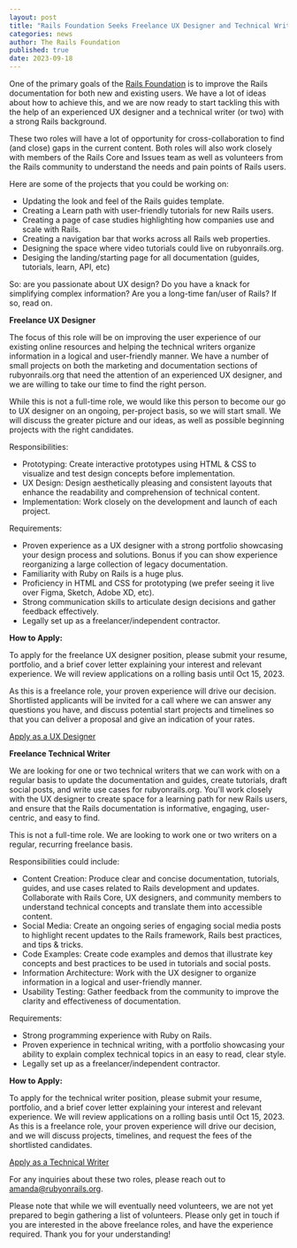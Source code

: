 ```yaml
---
layout: post
title: "Rails Foundation Seeks Freelance UX Designer and Technical Writer"
categories: news
author: The Rails Foundation
published: true
date: 2023-09-18
---
```


One of the primary goals of the [Rails Foundation](/foundation) is to improve the Rails documentation for both new and existing users. We have a lot of ideas about how to achieve this, and we are now ready to start tackling this with the help of an experienced UX designer and a technical writer (or two) with a strong Rails background.

These two roles will have a lot of opportunity for cross-collaboration to find (and close) gaps in the current content. Both roles will also work closely with members of the Rails Core and Issues team as well as volunteers from the Rails community to understand the needs and pain points of Rails users. 

Here are some of the projects that you could be working on:
- Updating the look and feel of the Rails guides template.
- Creating a Learn path with user-friendly tutorials for new Rails users.
- Creating a page of case studies highlighting how companies use and scale with Rails.
- Creating a navigation bar that works across all Rails web properties.
- Designing the space where video tutorials could live on rubyonrails.org.
- Desiging the landing/starting page for all documentation (guides, tutorials, learn, API, etc)

So: are you passionate about UX design? Do you have a knack for simplifying complex information? Are you a long-time fan/user of Rails? If so, read on.

__Freelance UX Designer__

The focus of this role will be on improving the user experience of our existing online resources and helping the technical writers organize information in a logical and user-friendly manner. We have a number of small projects on both the marketing and documentation sections of rubyonrails.org that need the attention of an experienced UX designer, and we are willing to take our time to find the right person. 

While this is not a full-time role, we would like this person to become our go to UX designer on an ongoing, per-project basis, so we will start small. We will discuss the greater picture and our ideas, as well as possible beginning projects with the right candidates.

Responsibilities:
- Prototyping: Create interactive prototypes using HTML & CSS to visualize and test design concepts before implementation.
- UX Design: Design aesthetically pleasing and consistent layouts that enhance the readability and comprehension of technical content.
- Implementation: Work closely on the development and launch of each project.

Requirements:
- Proven experience as a UX designer with a strong portfolio showcasing your design process and solutions. Bonus if you can show experience reorganizing a large collection of legacy documentation.
- Familiarity with Ruby on Rails is a huge plus.
- Proficiency in HTML and CSS for prototyping (we prefer seeing it live over Figma, Sketch, Adobe XD, etc).
- Strong communication skills to articulate design decisions and gather feedback effectively.
- Legally set up as a freelancer/independent contractor.

__How to Apply:__

To apply for the freelance UX designer position, please submit your resume, portfolio, and a brief cover letter explaining your interest and relevant experience. We will review applications on a rolling basis until Oct 15, 2023. 

As this is a freelance role, your proven experience will drive our decision. Shortlisted applicants will be invited for a call where we can answer any questions you have, and discuss potential start projects and timelines so that you can deliver a proposal and give an indication of your rates.

<a href="https://rails-foundation.neetoform.com/04ddb39999ebea82b952">Apply as a UX Designer</a>

__Freelance Technical Writer__

We are looking for one or two technical writers that we can work with on a regular basis to update the documentation and guides, create tutorials, draft social posts, and write use cases for rubyonrails.org. You'll work closely with the UX designer to create space for a learning path for new Rails users, and ensure that the Rails documentation is informative, engaging, user-centric, and easy to find. 

This is not a full-time role. We are looking to work one or two writers on a regular, recurring freelance basis. 

Responsibilities could include:
- Content Creation: Produce clear and concise documentation, tutorials, guides, and use cases related to Rails development and updates. Collaborate with Rails Core, UX designers, and community members to understand technical concepts and translate them into accessible content.
- Social Media: Create an ongoing series of engaging social media posts to highlight recent updates to the Rails framework, Rails best practices, and tips & tricks.
- Code Examples: Create code examples and demos that illustrate key concepts and best practices to be used in tutorials and social posts.
- Information Architecture: Work with the UX designer to organize information in a logical and user-friendly manner.
- Usability Testing: Gather feedback from the community to improve the clarity and effectiveness of documentation.

Requirements:
- Strong programming experience with Ruby on Rails.
- Proven experience in technical writing, with a portfolio showcasing your ability to explain complex technical topics in an easy to read, clear style.
- Legally set up as a freelancer/independent contractor.

__How to Apply:__

To apply for the technical writer position, please submit your resume, portfolio, and a brief cover letter explaining your interest and relevant experience. We will review applications on a rolling basis until Oct 15, 2023. As this is a freelance role, your proven experience will drive our decision, and we will discuss projects, timelines, and request the fees of the shortlisted candidates.

<a href="https://rails-foundation.neetoform.com/04c26724b24655648520">Apply as a Technical Writer</a>

For any inquiries about these two roles, please reach out to <a href="mailto:amanda@rubyonrails.org">amanda@rubyonrails.org</a>.

Please note that while we will eventually need volunteers, we are not yet prepared to begin gathering a list of volunteers. Please only get in touch if you are interested in the above freelance roles, and have the experience required. Thank you for your understanding!
